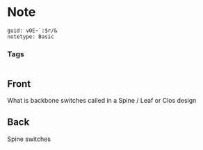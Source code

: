 # Note
```
guid: v0E~`:$r/&
notetype: Basic
```

### Tags
```
```

## Front
What is backbone switches called in a Spine / Leaf or Clos design

## Back
Spine switches
